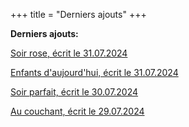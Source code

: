 +++
title = "Derniers ajouts"
+++

**Derniers ajouts:**

[Soir rose, écrit le 31.07.2024](./seasons/21_vingt_et_unieme_saison/soir_rose/)

[Enfants d'aujourd'hui, écrit le 31.07.2024](./seasons/21_vingt_et_unieme_saison/enfants_d_aujourd_hui/)

[Soir parfait, écrit le 30.07.2024](./seasons/21_vingt_et_unieme_saison/soir_parfait/)

[Au couchant, écrit le 29.07.2024](./seasons/21_vingt_et_unieme_saison/au_couchant/)
